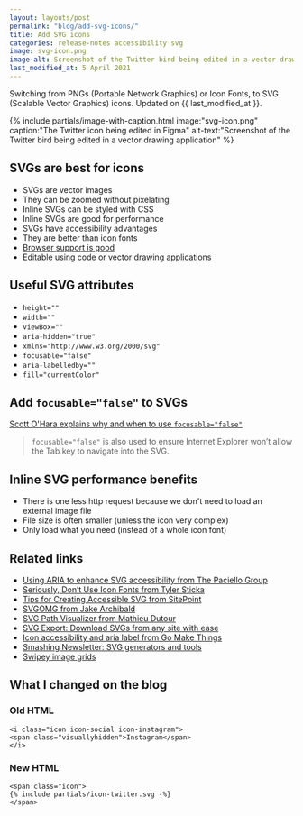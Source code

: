 ```yaml
---
layout: layouts/post
permalink: "blog/add-svg-icons/"
title: Add SVG icons
categories: release-notes accessibility svg
image: svg-icon.png
image-alt: Screenshot of the Twitter bird being edited in a vector drawing application
last_modified_at: 5 April 2021
---
```


Switching from PNGs (Portable Network Graphics) or Icon Fonts, to SVG (Scalable Vector Graphics) icons. Updated on {{ last_modified_at }}.

{%
  include partials/image-with-caption.html
  image:"svg-icon.png"
  caption:"The Twitter icon being edited in Figma"
  alt-text:"Screenshot of the Twitter bird being edited in a vector drawing application"
%}

## SVGs are best for icons

- SVGs are vector images
- They can be zoomed without pixelating
- Inline SVGs can be styled with CSS
- Inline SVGs are good for performance
- SVGs have accessibility advantages
- They are better than icon fonts
- [Browser support is good](https://caniuse.com/#feat=svg-html5)
- Editable using code or vector drawing applications

## Useful SVG attributes

- `height=""`
- `width=""`
- `viewBox=""`
- `aria-hidden="true"`
- `xmlns="http://www.w3.org/2000/svg"`
- `focusable="false"`
- `aria-labelledby=""`
- `fill="currentColor"`

## Add `focusable="false"` to SVGs

[Scott O'Hara explains why and when to use `focusable="false"`](https://www.scottohara.me/blog/2019/05/22/contextual-images-svgs-and-a11y.html#svgs-that-are-decorative)

> `focusable="false"` is also used to ensure Internet Explorer won’t allow the Tab key to navigate into the SVG.

## Inline SVG performance benefits
- There is one less http request because we don't need to load an external image file
- File size is often smaller (unless the icon very complex)
- Only load what you need (instead of a whole icon font)

## Related links

- [Using ARIA to enhance SVG accessibility from The Paciello Group](https://developer.paciellogroup.com/blog/2013/12/using-aria-enhance-svg-accessibility/)
- [Seriously, Don’t Use Icon Fonts from Tyler Sticka](https://cloudfour.com/thinks/seriously-dont-use-icon-fonts/)
- [Tips for Creating Accessible SVG from SitePoint](https://www.sitepoint.com/tips-accessible-svg/)
- [SVGOMG from Jake Archibald](https://jakearchibald.github.io/svgomg/)
- [SVG Path Visualizer from Mathieu Dutour](https://svg-path-visualizer.netlify.app/)
- [SVG Export: Download SVGs from any site with ease](https://svgexport.io/)
- [Icon accessibility and aria label from Go Make Things](https://gomakethings.com/icon-accessibility-and-aria-label/)
- [Smashing Newsletter: SVG generators and tools](https://mailchi.mp/smashingmagazine/smashing-newsletter-294-svg-generators-and-tools)
- [Swipey image grids](https://www.cassie.codes/posts/swipey-image-grids/)

## What I changed on the blog

### Old HTML
```
<i class="icon icon-social icon-instagram">
<span class="visuallyhidden">Instagram</span>
</i>
```

### New HTML
```
<span class="icon">
{% include partials/icon-twitter.svg -%}
</span>
```
